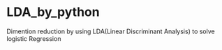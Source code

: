 # LDA_by_python
Dimention reduction by using LDA(Linear Discriminant Analysis) to solve logistic Regression
